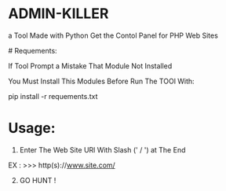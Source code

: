 # ADMIN-KILLER
a Tool Made with Python Get the Contol Panel for PHP Web Sites

# Requements:

If Tool Prompt a Mistake That Module Not Installed 

You Must Install This Modules Before Run The TOOl With:
 
 pip  install -r requements.txt 

# Usage:
1) Enter The Web Site URl With Slash (' / ') at The End 

  EX : >>> http(s)://www.site.com/

2) GO HUNT !
